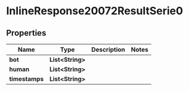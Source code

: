 # InlineResponse20072ResultSerie0

## Properties
Name | Type | Description | Notes
------------ | ------------- | ------------- | -------------
**bot** | **List&lt;String&gt;** |  | 
**human** | **List&lt;String&gt;** |  | 
**timestamps** | **List&lt;String&gt;** |  | 
